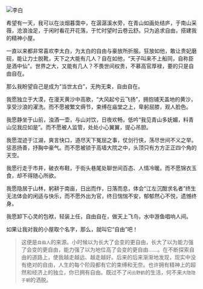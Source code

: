 ![李白](http://i.imgur.com/Z8IJnKA.jpg)

希望有一天，我可以在淡烟暮霭中，在潺潺溪水旁，在青山如画处结庐，于南山采薇，沧浪浊足，于闲时看花开花落，于忙时望时云卷云舒。只为追求自由，搭建我的精神小屋。

一直以来都非常喜欢李太白，为太白的自由与豪放所折服。狂放如他，敢让贵妃磨砚，能让力士脱靴，天下之大能有几人？自在如他，“天子叫来不上船同，自称臣是酒中仙"。世界之大，又能有几人？不畏世间权贵，不慕高官厚禄，要的只是自由自在。

那么我盼望自己是成为“当世太白”，无拘无束，自由自在。

我愿独立于大漠，在漫天黄沙中高歌，“大风起兮云飞扬”，拥抱铺天盖地的黄沙，享受沙浪的濯洗。而不愿被繁文缛节，束缚在庙堂之上，卑躬屈膝，观人脸色。

我愿静坐于山前，浊酒一壶，与山对饮，日夜欢畅，低吟“我见青山多妩媚，料青山见我应如是”。而不愿被人监管，处处小心翼翼，提心吊胆。

我愿混迹于江湖，爽言快口，道尽天下冤屈之事，仗剑行侠，荡尽世间不义之举。惩恶扬善，抒胸中豪气。而不愿被锁于高墙大院之中，头顶只有方方正正四个角的天空。
 
我愿行走于市井，破衣布鞋，于街头巷尾处聊世间百态、人情冷暖。而不愿锦衣玉食，却不得随心所欲。

我愿隐居于山林，躬耕于南亩，日出而作，日落而息，体会“江左沉酣求名者”终生无法体会的闲适与快乐，而不愿外出为官，终日惴惴不安，郁郁然心不悦，遗憾终身。

我愿卸下心灵的包袱，轻装上任，自由自在，做天上飞鸟，水中游鱼唱响人间。

如果让我对我的小屋取个名字，那么，就叫它“自由”吧！

> 这便是`自由人`的来源。小时候以为长大了会变的更自由，长大了以为能力强了会变的更自由，能力强了以为地位高了会变的更自由……。在不断探索自由的道路上，使我越走越远、越走越好。后来的后来渐渐地发现，现实中没有绝对的自由，人生的每个阶段都有它的束缚和无奈。也许拥有精神上的超然和经济上的独立，你已拥有自由。既过不了`闲云野鹤`的生活，何不来`大隐隐于朝`的洒脱。
